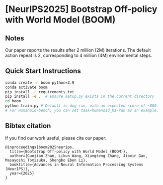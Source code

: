 # [NeurIPS2025] Bootstrap Off-policy with World Model (BOOM)

## Notes
Our paper reports the results after 2 million (2M) iterations. The default action repeat is 2, corresponding to 4 million (4M) environmental steps.  


## Quick Start Instructions

```bash
conda create -n boom python=3.9
conda activate boom
pip install -r requirements.txt
pip install -e .  # Ensure setup.py exists in the current directory
cd boom
python train.py # Default is dog-run, with an expected score of ~800.
# For Humanoid-bench, you can set task=humanoid_h1-run as an example.
```


## Bibtex citation
If you find our work useful, please cite our paper:
```text
@inproceedings{boom2025neurips,
  title={Bootstrap Off-policy with World Model (BOOM)},
  author={Guojian Zhan, Likun Wang, Xiangteng Zhang, Jiaxin Gao, Masayoshi Tomizuka, Shengbo Eben Li},
  booktitle={Advances in Neural Information Processing Systems (NeurIPS)},
  year={2025}
}
```